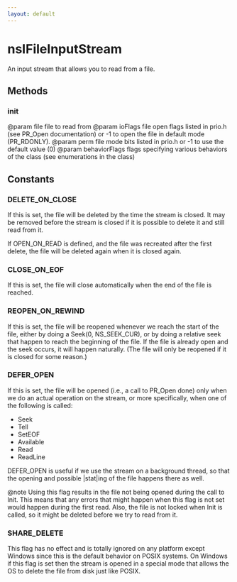 ```yaml
---
layout: default
---
```


# nsIFileInputStream #

An input stream that allows you to read from a file.


## Methods ##

### init ###

@param file          file to read from
@param ioFlags       file open flags listed in prio.h (see
                     PR_Open documentation) or -1 to open the
                     file in default mode (PR_RDONLY).
@param perm          file mode bits listed in prio.h or -1 to
                     use the default value (0)
@param behaviorFlags flags specifying various behaviors of the class
       (see enumerations in the class)


## Constants ##

### DELETE_ON_CLOSE ###

If this is set, the file will be deleted by the time the stream is
closed.  It may be removed before the stream is closed if it is possible
to delete it and still read from it.

If OPEN_ON_READ is defined, and the file was recreated after the first
delete, the file will be deleted again when it is closed again.


### CLOSE_ON_EOF ###

If this is set, the file will close automatically when the end of the
file is reached.


### REOPEN_ON_REWIND ###

If this is set, the file will be reopened whenever we reach the start of
the file, either by doing a Seek(0, NS_SEEK_CUR), or by doing a relative
seek that happen to reach the beginning of the file. If the file is
already open and the seek occurs, it will happen naturally.  (The file
will only be reopened if it is closed for some reason.)


### DEFER_OPEN ###

If this is set, the file will be opened (i.e., a call to
PR_Open done) only when we do an actual operation on the stream,
or more specifically, when one of the following is called:
  - Seek
  - Tell
  - SetEOF
  - Available
  - Read
  - ReadLine

DEFER_OPEN is useful if we use the stream on a background
thread, so that the opening and possible |stat|ing of the file
happens there as well.

@note Using this flag results in the file not being opened
      during the call to Init.  This means that any errors that might
      happen when this flag is not set would happen during the
      first read.  Also, the file is not locked when Init is called,
      so it might be deleted before we try to read from it.


### SHARE_DELETE ###

This flag has no effect and is totally ignored on any platform except
Windows since this is the default behavior on POSIX systems. On Windows
if this flag is set then the stream is opened in a special mode that
allows the OS to delete the file from disk just like POSIX.

